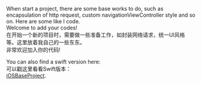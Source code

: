 When start a project, there are some base works to do, such as encapsulation of http request, custom navigationViewController style and so on. Here are some like I code.<br>
Welcome to add your codes!<br>
在开始一个新的项目时，需要做一些准备工作，如封装网络请求，统一UI风格等。这里放着我自己的一些东东。<br>
非常欢迎加入你的代码!<br>

You can also find a swift version here:<br>
可以戳这里看看Swift版本：<br>
[iOSBaseProject](https://github.com/DingHub/iOSBaseProject).

